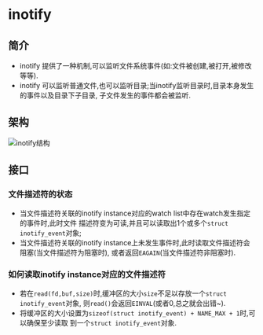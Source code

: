 ---
---

# inotify

## 简介
*   inotify 提供了一种机制,可以监听文件系统事件(如:文件被创建,被打开,被修改等等).
*   inotify 可以监听普通文件,也可以监听目录;当inotify监听目录时,目录本身发生的事件以及目录下子目录,
    子文件发生的事件都会被监听.

## 架构
![inotify结构](http://123.56.233.178/document/img/4.png)

## 接口
### 文件描述符的状态
*   当文件描述符关联的inotify instance对应的watch list中存在watch发生指定的事件时,此时文件
    描述符变为可读,并且可以读取出1个或多个`struct inotify_event`对象;
*   当文件描述符关联的inotify instance上未发生事件时,此时读取文件描述符会阻塞(当文件描述符为阻塞时),
    或者返回`EAGAIN`(当文件描述符非阻塞时).

### 如何读取inotify instance对应的文件描述符
*   若在`read(fd,buf,size)`时,缓冲区的大小`size`不足以存放一个`struct inotify_event`对象,
    则`read()`会返回`EINVAL`(或者0,总之就会出错~).
*   将缓冲区的大小设置为`sizeof(struct inotify_event) + NAME_MAX + 1`时,可以确保至少读取
    到一个`struct inotify_event`对象.

